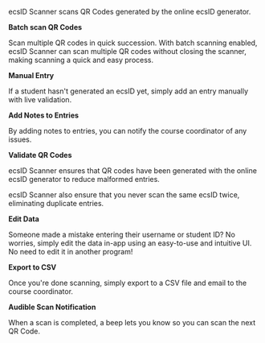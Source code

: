 ecsID Scanner scans QR Codes generated by the online ecsID generator. 

**Batch scan QR Codes**

Scan multiple QR codes in quick succession. With batch scanning enabled, ecsID Scanner can scan multiple QR codes without closing the scanner, making scanning a quick and easy process.

**Manual Entry**

If a student hasn't generated an ecsID yet, simply add an entry manually with live validation. 

**Add Notes to Entries**

By adding notes to entries, you can notify the course coordinator of any issues.

**Validate QR Codes**

ecsID Scanner ensures that QR codes have been generated with the online ecsID generator to reduce malformed entries.

ecsID Scanner also ensure that you never scan the same ecsID twice, eliminating duplicate entries.

**Edit Data**

Someone made a mistake entering their username or student ID? No worries, simply edit the data in-app using an easy-to-use and intuitive UI. No need to edit it in another program!

**Export to CSV**

Once you're done scanning, simply export to a CSV file and email to the course coordinator.

**Audible Scan Notification**

When a scan is completed, a beep lets you know so you can scan the next QR Code.
